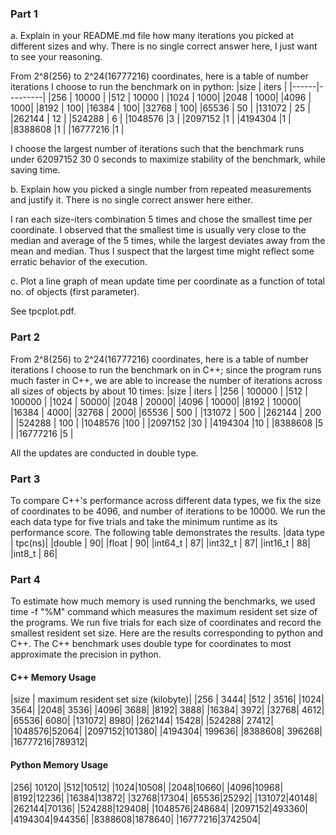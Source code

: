 ### Part 1
a. Explain in your README.md file how many iterations you picked at different sizes and why. There is no single correct answer here, I just want to see your reasoning.

From 2^8(256) to 2^24(16777216) coordinates, here is a table of number iterations I choose to run the benchmark on in python:
|size  |  iters  | 
|------|---------|
|256  |   10000 |
|512  |   10000 |
|1024  |  1000|
|2048 |   1000|
|4096  |  1000|
|8192   | 100|
|16384  | 100|
|32768  | 100|
|65536  | 50 |
|131072 | 25 |
|262144 | 12 |
|524288 | 6  |
|1048576 |3 |
|2097152 |1 |
|4194304 |1  |
|8388608 |1   |
|16777216 |1  |


I choose the largest number of iterations such that the benchmark runs under 62097152 30
0 seconds to maximize stability of the benchmark, while saving time.

b. Explain how you picked a single number from repeated measurements and justify it. There is no single correct answer here either.

I ran each size-iters combination 5 times and chose the smallest time per coordinate. I observed that the smallest time is usually very close to the median and average of the 5 times, while the largest deviates away from the mean and median. Thus I suspect that the largest time might reflect some erratic behavior of the execution.

c. Plot a line graph of mean update time per coordinate as a function of total no. of objects (first parameter).

See tpcplot.pdf.

### Part 2
From 2^8(256) to 2^24(16777216) coordinates, here is a table of number iterations I choose to run the benchmark on in C++; since the program runs much faster in C++, we are able to increase the number of iterations across all sizes of objects by about 10 times:
|size  |  iters  | 
|256  |   100000 |
|512  |   100000 |
|1024  |  50000|
|2048 |   20000|
|4096  |  10000|
|8192   | 10000|
|16384  | 4000|
|32768  | 2000|
|65536  | 500 |
|131072 | 500 |
|262144 | 200 |
|524288 | 100  |
|1048576 |100 |
|2097152 |30 |
|4194304 |10  |
|8388608 |5   |
|16777216 |5  |

All the updates are conducted in double type.

### Part 3
To compare C++'s performance across different data types, we fix the size of coordinates to be 4096, and number of iterations to be 10000. We run the each data type for five trials and take the minimum runtime as its performance score. The following table demonstrates the results.
|data type | tpc(ns)|
|double | 90|
|float | 90|
|int64_t | 87|
|int32_t | 87|
|int16_t | 88|
|int8_t | 86|

### Part 4
To estimate how much memory is used running the benchmarks, we used time -f "%M" command which measures the maximum resident set size of the programs. We run five trials for each size of coordinates and record the smallest resident set size. Here are the results corresponding to python and C++. The C++ benchmark uses double type for coordinates to most approximate the precision in python.
#### C++ Memory Usage
|size | maximum resident set size (kilobyte)|
|256 | 3444|
|512 | 3516|
|1024| 3564|
|2048| 3536|
|4096| 3688|
|8192| 3888|
|16384| 3972|
|32768| 4612|
|65536| 6080|
|131072| 8980|
|262144| 15428|
|524288| 27412|
|1048576|52064|
|2097152|101380|
|4194304| 199636|
|8388608| 396268|
|16777216|789312|

#### Python Memory Usage
|256| 10120|
|512|10512|
|1024|10508|
|2048|10660|
|4096|10968|
|8192|12236|
|16384|13872|
|32768|17304|
|65536|25292|
|131072|40148|
|262144|70136|
|524288|129408|
|1048576|248684|
|2097152|493360|
|4194304|944356|
|8388608|1878640|
|16777216|3742504|


